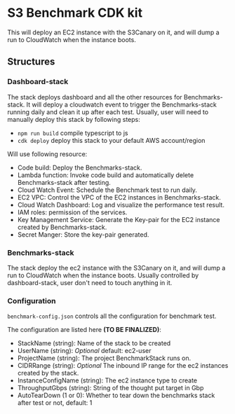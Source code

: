 # S3 Benchmark CDK kit

This will deploy an EC2 instance with the S3Canary on it, and will dump a run to CloudWatch
when the instance boots.

## Structures

### Dashboard-stack

The stack deploys dashboard and all the other resources for Benchmarks-stack. It will deploy a cloudwatch event to trigger the Benchmarks-stack running daily and clean it up after each test. Usually, user will need to manually deploy this stack by following steps:

* `npm run build`   compile typescript to js
* `cdk deploy`      deploy this stack to your default AWS account/region

Will use following resource:

* Code build: Deploy the Benchmarks-stack.
* Lambda function: Invoke code build and automatically delete Benchmarks-stack after testing.
* Cloud Watch Event: Schedule the Benchmark test to run daily.
* EC2 VPC: Control the VPC of the EC2 instances in Benchmarks-stack.
* Cloud Watch Dashboard: Log and visualize the performance test result.
* IAM roles: permission of the services.
* Key Management Service: Generate the Key-pair for the EC2 instance created by Benchmarks-stack.
* Secret Manger: Store the key-pair generated.

### Benchmarks-stack

The stack deploy the ec2 instance with the S3Canary on it, and will dump a run to CloudWatch
when the instance boots. Usually controlled by dashboard-stack, user don't need to touch anything in it.

### Configuration

`benchmark-config.json` controls all the configuration for benchmark test.

The configuration are listed here **(TO BE FINALIZED)**:

* StackName (string): Name of the stack to be created
* UserName (string): *Optional* default: ec2-user
* ProjectName (string): The project BenchmarkStack runs on.
* CIDRRange (string): *Optional* The inbound IP range for the ec2 instances created by the stack.
* InstanceConfigName (string): The ec2 instance type to create
* ThroughputGbps (string): String of the thought put target in Gbp
* AutoTearDown (1 or 0): Whether to tear down the benchmarks stack after test or not, default: 1

